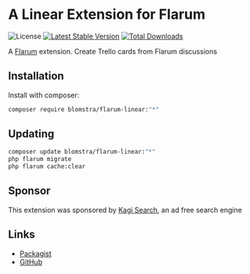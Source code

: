 # A Linear Extension for Flarum

![License](https://img.shields.io/badge/license-MIT-blue.svg) [![Latest Stable Version](https://img.shields.io/packagist/v/blomstra/flarum-linear.svg)](https://packagist.org/packages/blomstra/flarum-linear) [![Total Downloads](https://img.shields.io/packagist/dt/blomstra/flarum-linear.svg)](https://packagist.org/packages/blomstra/flarum-linear)

A [Flarum](http://flarum.org) extension. Create Trello cards from Flarum discussions

## Installation

Install with composer:

```sh
composer require blomstra/flarum-linear:"*"
```

## Updating

```sh
composer update blomstra/flarum-linear:"*"
php flarum migrate
php flarum cache:clear
```

## Sponsor

This extension was sponsored by [Kagi Search](https://kagi.com/), an ad free search engine

## Links

- [Packagist](https://packagist.org/packages/blomstra/flarum-linear)
- [GitHub](https://github.com/blomstra/flarum-linear)
